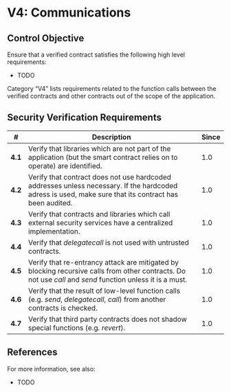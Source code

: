 # V4: Communications

## Control Objective

Ensure that a verified contract satisfies the following high level requirements:
* TODO

Category “V4” lists requirements related to the function calls between the verified contracts and other contracts out of the scope of the application.

## Security Verification Requirements

| # | Description |  Since |
| --- | --- | --- | 
| **4.1** | Verify that libraries which are not part of the application (but the smart contract relies on to operate) are identified. | 1.0 |
| **4.2** | Verify that contract does not use hardcoded addresses unless necessary. If the hardcoded adress is used, make sure that its contract has been audited. | 1.0 |
| **4.3** | Verify that contracts and libraries which call external security services have a centralized implementation. | 1.0 |
| **4.4** | Verify that *delegatecall* is not used with untrusted contracts. | 1.0 |
| **4.5** | Verify that re-entrancy attack are mitigated by blocking recursive calls from other contracts. Do not use *call* and *send* function unless it is a must. | 1.0 |
| **4.6** | Verify that the result of low-level function calls (e.g. *send*, *delegatecall*, *call*) from another contracts is checked. | 1.0 |
| **4.7** | Verify that third party contracts does not shadow special functions (e.g. *revert*). | 1.0 |


## References

For more information, see also:

* TODO